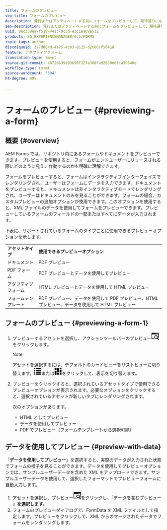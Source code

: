 ```yaml
---
title: フォームのプレビュー
seo-title: フォームのプレビュー
description: 発行またはアクティベートする前にフォームをプレビューして、期待通りになっていることを確認します。プレビューのオプションは、サポートされているフォームタイプにより異なる場合があります。
seo-description: 発行またはアクティベートする前にフォームをプレビューして、期待通りになっていることを確認します。プレビューのオプションは、サポートされているフォームタイプにより異なる場合があります。
uuid: 9ec359ea-f518-441c-9c3d-e3c1ea07a532
products: SG_EXPERIENCEMANAGER/6.5/FORMS
topic-tags: author
discoiquuid: 377d804d-4a75-4c93-8125-d2660cf56418
feature: アダプティブフォーム
translation-type: tm+mt
source-git-commit: 48726639e93696f32fa368fad2630e6fca50640e
workflow-type: tm+mt
source-wordcount: '394'
ht-degree: 89%

---
```



# フォームのプレビュー {#previewing-a-form}

## 概要 {#overview}

AEM Forms では、リポジトリ内にあるフォームやドキュメントをプレビューできます。プレビューを使用すると、フォームがエンドユーザーにリリースされる際にどのように見え、作動するのかを明確に理解できます。

フォームをプレビューすると、フォームはインタラクティブインターフェイスでレンダリングされ、ユーザーはフォームにデータを入力できます。ドキュメントをプレビューすると、ドキュメントは非インタラクティブモードでレンダリングされ、ユーザーはドキュメントのみを見ることができます。フォームの場合、カスタムプレビューの追加オプションが使用できます。このオプションを使用すると、XML ファイルのデータを使用してフォームをプレビューできます。プレビューしているフォームのフィールドの一部またはすべてにデータが入力されます。

下表に、サポートされているフォームのタイプごとに使用できるプレビューオプションを示します。

<table>
 <tbody>
  <tr>
   <td><strong>アセットタイプ</strong><br /> </td>
   <td><strong>使用できるプレビューオプション</strong><br /> </td>
  </tr>
  <tr>
   <td>ドキュメント</td>
   <td>PDF プレビュー</td>
  </tr>
  <tr>
   <td>PDF フォーム</td>
   <td>PDF プレビューとデータを使用してプレビュー<br /> </td>
  </tr>
  <tr>
   <td>アダプティブフォーム</td>
   <td>HTML プレビューとデータを使用して HTML プレビュー</td>
  </tr>
  <tr>
   <td>フォームテンプレート</td>
   <td>PDF プレビュー、データを使用して PDF プレビュー、HTML プレビュー、データを使用して HTML プレビュー<br /> </td>
  </tr>
 </tbody>
</table>

## フォームのプレビュー  {#previewing-a-form-1}

1. プレビューするアセットを選択し、アクションツールバーのプレビュー![aem6forms_プレビュー](assets/aem6forms_preview.png)をクリックします。

   >[!NOTE]
   >
   >アセットを選択するには、デフォルトのカードビューをリストビューに切り替えます。![aem6forms_viewlist](assets/aem6forms_viewlist.png)または![aem6forms_viewcard](assets/aem6forms_viewcard.png)をクリックして、表示を切り替えます。

1. プレビューをクリックすると、選択されているアセットタイプで使用できるプレビューオプションが表示されます。必要なオプションをクリックすると、選択されているアセットが新しいタブにレンダリングされます。

   次のオプションがあります。

   * HTML としてプレビュー
   * データを使用してプレビュー
   * PDF でプレビュー（フォームテンプレートから選択可能）

## データを使用してプレビュー {#preview-with-data}

「**データを使用してプレビュー**」を選択すると、実際のデータが入力された状態でフォームの様子を見ることができます。データを使用してプレビューオプションでは、サンプルユーザーデータを含めた XML をアップロードできます。サンプルユーザーデータを使用して、選択したフォーマットでプレビューフォームに自動入力します。

1. アセットを選択し、プレビュー![aem6forms_プレビュー](assets/aem6forms_preview.png)をクリックし、「データを含むプレビュー&#x200B;**」を選択します。**
1. フォームのプレビューダイアログで、FormData を XML ファイルとして指定します。プレビューをクリックして、XML からのマージされたデータでフォームをレンダリングします。

